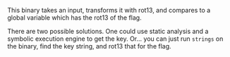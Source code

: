 This binary takes an input, transforms it with rot13, and compares to a global
variable which has the rot13 of the flag.

There are two possible solutions.
One could use static analysis and a symbolic execution engine to get the key.
Or... you can just run `strings` on the binary, find the key string, and rot13
that for the flag.
